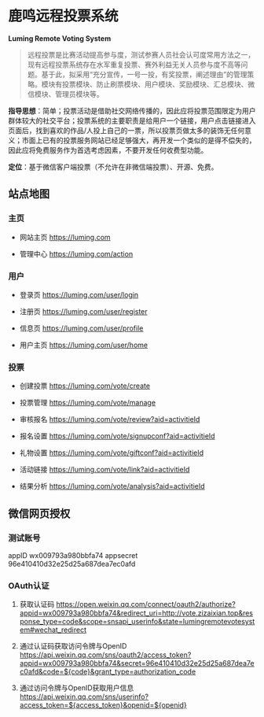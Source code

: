 # 鹿鸣远程投票系统
**Luming Remote Voting System**


>远程投票是比赛活动提高参与度，测试参赛人员社会认可度常用方法之一，现有远程投票系统存在水军重复投票、赛外利益无关人员参与度不高等问题。基于此，拟采用“充分宣传，一号一投，有奖投票，阐述理由”的管理策略。模块有投票模块、防止刷票模块、用户模块、奖励模块、汇总模块、微信模块、管理员模块等。

**指导思想**：简单；投票活动是借助社交网络传播的，因此应将投票范围限定为用户群体较大的社交平台；投票系统的主要职责是给用户一个链接，用户点击链接进入页面后，找到喜欢的作品/人投上自己的一票，所以投票页做太多的装饰无任何意义；市面上已有的投票服务网站已经足够强大，再开发一个类似的是得不偿失的，因此应将免费服务作为首选考虑因素，不要开发任何收费型功能。

**定位**：基于微信客户端投票（不允许在非微信端投票）、开源、免费。


## 站点地图

### 主页

- 网站主页 https://luming.com

- 管理中心 https://luming.com/action

### 用户

- 登录页 https://luming.com/user/login

- 注册页 https://luming.com/user/register

- 信息页 https://luming.com/user/profile

- 用户主页 https://luming.com/user/home


### 投票

- 创建投票 https://luming.com/vote/create

- 投票管理 https://luming.com/vote/manage

- 审核报名 https://luming.com/vote/review?aid=activitieId

- 报名设置 https://luming.com/vote/signupconf?aid=activitieId

- 礼物设置 https://luming.com/vote/giftconf?aid=activitieId

- 活动链接 https://luming.com/vote/link?aid=activitieId

- 结果分析 https://luming.com/vote/analysis?aid=activitieId



## 微信网页授权

### 测试账号
appID wx009793a980bbfa74
appsecret 96e410410d32e25d25a687dea7ec0afd

### OAuth认证

1. 获取认证码
https://open.weixin.qq.com/connect/oauth2/authorize?appid=wx009793a980bbfa74&redirect_uri=http://vote.zizaixian.top&response_type=code&scope=snsapi_userinfo&state=lumingremotevotesystem#wechat_redirect

2. 通过认证码获取访问令牌与OpenID
https://api.weixin.qq.com/sns/oauth2/access_token?appid=wx009793a980bbfa74&secret=96e410410d32e25d25a687dea7ec0afd&code=${code}&grant_type=authorization_code

3. 通过访问令牌与OpenID获取用户信息
https://api.weixin.qq.com/sns/userinfo?access_token=${access_token}&openid=${openid}

